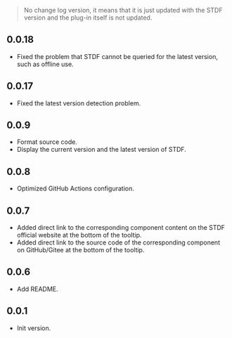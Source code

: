 > No change log version, it means that it is just updated with the STDF version and the plug-in itself is not updated.

## 0.0.18

- Fixed the problem that STDF cannot be queried for the latest version, such as offline use.

## 0.0.17

- Fixed the latest version detection problem.

## 0.0.9

- Format source code.
- Display the current version and the latest version of STDF.

## 0.0.8

- Optimized GitHub Actions configuration.

## 0.0.7

- Added direct link to the corresponding component content on the STDF official website at the bottom of the tooltip.
- Added direct link to the source code of the corresponding component on GitHub/Gitee at the bottom of the tooltip.

## 0.0.6

- Add README.

## 0.0.1

- Init version.
